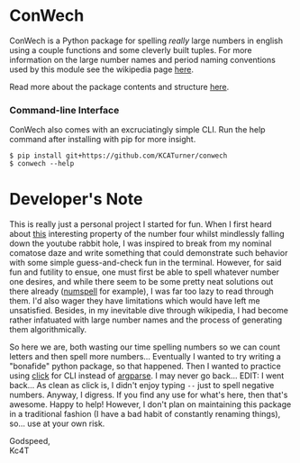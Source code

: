 # ConWech
ConWech is a Python package for spelling _really_ large numbers in english using a couple functions and some cleverly built tuples. For more information on the large number names and period naming conventions used by this module see the wikipedia page [here](https://en.wikipedia.org/wiki/Names_of_large_numbers).  

Read more about the package contents and structure [here](https://kcaturner.github.io/conwech/).  

### Command-line Interface
ConWech also comes with an excruciatingly simple CLI. Run the help command after installing with pip for more insight.  
```
$ pip install git+https://github.com/KCATurner/conwech
$ conwech --help
```

# Developer's Note
This is really just a personal project I started for fun. When I first heard about [this](https://www.youtube.com/watch?v=LYKn0yUTIU4) interesting property of the number four whilst mindlessly falling down the youtube rabbit hole, I was inspired to break from my nominal comatose daze and write something that could demonstrate such behavior with some simple guess-and-check fun in the terminal. However, for said fun and futility to ensue, one must first be able to spell whatever number one desires, and while there seem to be some pretty neat solutions out there already ([numspell](https://github.com/alco/numspell) for example), I was far too lazy to read through them. I'd also wager they have limitations which would have left me unsatisfied. Besides, in my inevitable dive through wikipedia, I had become rather infatuated with large number names and the process of generating them algorithmically.  

So here we are, both wasting our time spelling numbers so we can count letters and then spell more numbers... Eventually I wanted to try writing a "bonafide" python package, so that happened. Then I wanted to practice using [click](https://click.palletsprojects.com) for CLI instead of [argparse](https://docs.python.org/3/library/argparse.html). I may never go back... EDIT: I went back... As clean as click is, I didn't enjoy typing `--` just to spell negative numbers. Anyway, I digress. If you find any use for what's here, then that's awesome. Happy to help! However, I don't plan on maintaining this package in a traditional fashion (I have a bad habit of constantly renaming things), so... use at your own risk.  

Godspeed,  
Kc4T  
